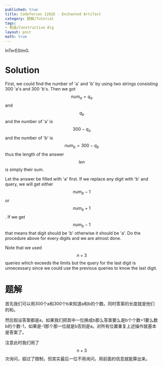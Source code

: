 ```yaml
---
published: true
title: Codeforces 1282D - Enchanted Artifact
category: 题解/Tutorial
tags: 
- 构造/Constructive Alg
layout: post
math: true
---
```

InTerEStinG.
<!-- more -->
# Solution

First, we could find the number of 'a' and 'b' by using two strings consisting 300 'a's and 300 'b's. Then we got $$num_a=q_a$$ and $$q_b$$ and the number of 'a' is $$300-q_a$$ and the number of 'b' is $$num_b=300-q_b$$ thus the length of the answer $$len$$ is simply their sum.

Let the answer be filled with 'a' first. If we replace any digit with 'b' and query, we will get either $$num_b-1$$ or $$num_b+1$$. If we get $$num_b-1$$ that means that digit should be 'b' otherwise it should be 'a'. Do the procedure above for every digits and we are almost done.

Note that we used $$n+3$$ queries which exceeds the limits but the query for the last digit is unnecessary since we could use the previous queries to know the last digit.

# 题解

首先我们可以用300个a和300个b来知道a和b的个数。同时答案的长度就是他们的和。

然后假设答案都是a，如果我们把其中一位换成b那么答案要么是b个个数+1要么数b的个数-1，如果是-1那个那一位就是b否则是a。对所有位置重复上述操作就基本是答案了。

注意此时我们用了$$n+3$$次询问，超过了限制，但其实最后一位不用询问，用前面的信息就能算出来。